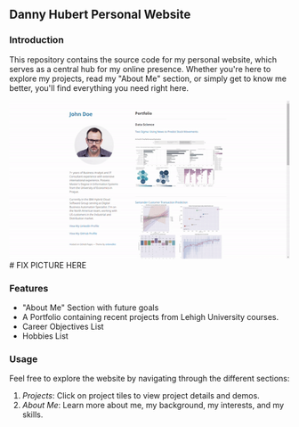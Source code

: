 ## Danny Hubert Personal Website

### Introduction
This repository contains the source code for my personal website, which serves as a central hub for my online presence. Whether you're here to explore my projects, read my "About Me" section, or simply get to know me better, you'll find everything you need right here.

<img src="images/demo.gif?raw=true"/>
# FIX PICTURE HERE

### Features
- "About Me" Section with future goals
- A Portfolio containing recent projects from Lehigh University courses.
- Career Objectives List
- Hobbies List

### Usage
Feel free to explore the website by navigating through the different sections:
1. _Projects_: Click on project tiles to view project details and demos.
2. _About Me_: Learn more about me, my background, my interests, and my skills.


